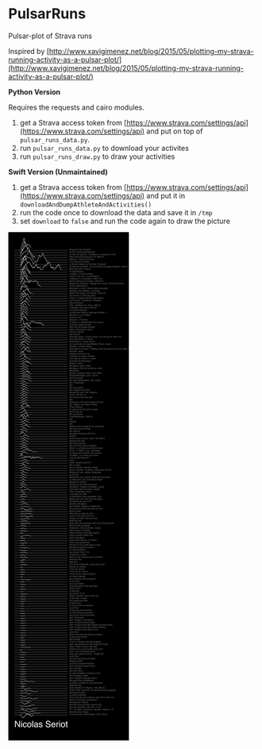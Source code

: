 # PulsarRuns
Pulsar-plot of Strava runs

Inspired by [http://www.xavigimenez.net/blog/2015/05/plotting-my-strava-running-activity-as-a-pulsar-plot/](http://www.xavigimenez.net/blog/2015/05/plotting-my-strava-running-activity-as-a-pulsar-plot/)

__Python Version__

Requires the requests and cairo modules.

1. get a Strava access token from [https://www.strava.com/settings/api](https://www.strava.com/settings/api) and put on top of `pulsar_runs_data.py`.
2. run `pulsar_runs_data.py` to download your activites
3. run `pulsar_runs_draw.py` to draw your activities

__Swift Version (Unmaintained)__

1. get a Strava access token from [https://www.strava.com/settings/api](https://www.strava.com/settings/api) and put it in `downloadAndDumpAthleteAndActivities()`
2. run the code once to download the data and save it in `/tmp`
3. set `download` to `false` and run the code again to draw the picture

![PulsarRuns](https://raw.githubusercontent.com/nst/PulsarRuns/master/nicolas_seriot.png)
